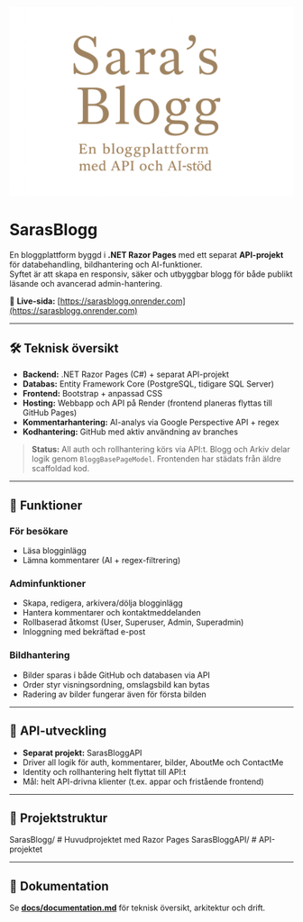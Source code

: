![SarasBlogg](./assets/sarasblogg-header-ny.png)

# SarasBlogg

En bloggplattform byggd i **.NET Razor Pages** med ett separat **API-projekt** för databehandling, bildhantering och AI-funktioner.  
Syftet är att skapa en responsiv, säker och utbyggbar blogg för både publikt läsande och avancerad admin-hantering.

🔗 **Live-sida:** [https://sarasblogg.onrender.com](https://sarasblogg.onrender.com)

---

## 🛠 Teknisk översikt
- **Backend:** .NET Razor Pages (C#) + separat API-projekt  
- **Databas:** Entity Framework Core (PostgreSQL, tidigare SQL Server)  
- **Frontend:** Bootstrap + anpassad CSS  
- **Hosting:** Webbapp och API på Render (frontend planeras flyttas till GitHub Pages)  
- **Kommentarhantering:** AI-analys via Google Perspective API + regex  
- **Kodhantering:** GitHub med aktiv användning av branches  

> **Status:** All auth och rollhantering körs via API:t. Blogg och Arkiv delar logik genom `BloggBasePageModel`. Frontenden har städats från äldre scaffoldad kod.

---

## 📌 Funktioner

### För besökare
- Läsa blogginlägg
- Lämna kommentarer (AI + regex-filtrering)

### Adminfunktioner
- Skapa, redigera, arkivera/dölja blogginlägg  
- Hantera kommentarer och kontaktmeddelanden  
- Rollbaserad åtkomst (User, Superuser, Admin, Superadmin)  
- Inloggning med bekräftad e-post

### Bildhantering
- Bilder sparas i både GitHub och databasen via API  
- Order styr visningsordning, omslagsbild kan bytas  
- Radering av bilder fungerar även för första bilden  

---

## 🚀 API-utveckling
- **Separat projekt:** SarasBloggAPI  
- Driver all logik för auth, kommentarer, bilder, AboutMe och ContactMe  
- Identity och rollhantering helt flyttat till API:t  
- Mål: helt API-drivna klienter (t.ex. appar och fristående frontend)  

---

## 📂 Projektstruktur
SarasBlogg/         # Huvudprojektet med Razor Pages
SarasBloggAPI/      # API-projektet

---

## 📑 Dokumentation
Se **[docs/documentation.md](SarasBlogg/docs/documentation.md)** för teknisk översikt, arkitektur och drift.

